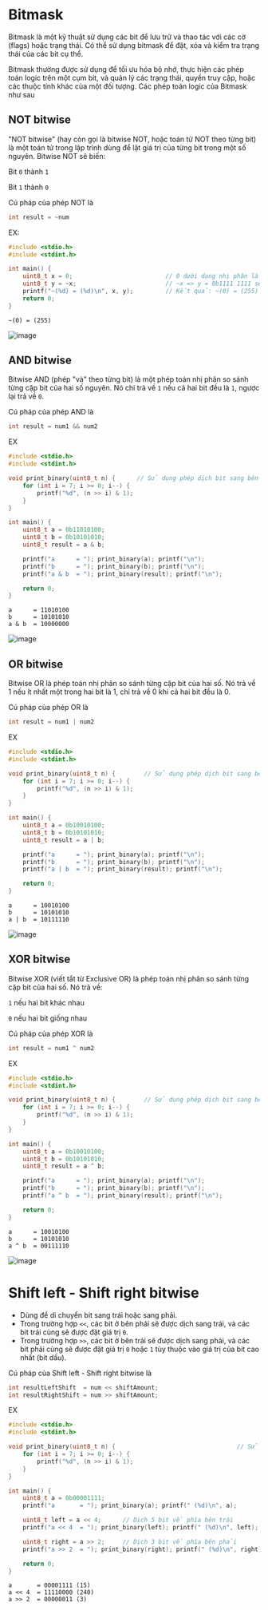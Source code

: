# Bitmask
Bitmask là một kỹ thuật sử dụng các bit để lưu trữ và thao tác với các cờ (flags) hoặc trạng thái. Có thể sử dụng bitmask để đặt, xóa và kiểm tra trạng thái của các bit cụ thể.

Bitmask thường được sử dụng để tối ưu hóa bộ nhớ, thực hiện các phép toán logic trên một cụm bit, và quản lý các trạng thái, quyền truy cập, hoặc các thuộc tính khác của một đối tượng.
Các phép toán logic của Bitmask như sau

## NOT bitwise

"NOT bitwise" (hay còn gọi là bitwise NOT, hoặc toán tử NOT theo từng bit) là một toán tử trong lập trình dùng để lật giá trị của từng bit trong một số nguyên. Bitwise NOT sẽ biến:

Bit `0` thành `1`

Bit `1` thành `0`

Cú pháp của phép NOT là

```C
int result = ~num
```

EX:
```C
#include <stdio.h>
#include <stdint.h>

int main() {
    uint8_t x = 0;                          // 0 dưới dạng nhị phân là 0b0000 0000
    uint8_t y = ~x;                         // ~x => y = 0b1111 1111 sẽ có giá trị lớn nhất 2^8-1 = 255
    printf("~(%d) = (%d)\n", x, y);         // Kết quả: ~(0) = (255)
    return 0;
}
```
```
~(0) = (255)
```
![image](https://github.com/user-attachments/assets/dad1f5fc-359f-4efd-b983-255ea8b24c04)

## AND bitwise

Bitwise AND (phép "và" theo từng bit) là một phép toán nhị phân so sánh từng cặp bit của hai số nguyên. Nó chỉ trả về `1` nếu cả hai bit đều là `1`, ngược lại trả về `0`.

Cú pháp của phép AND là

```C
int result = num1 && num2
```

EX

```C
#include <stdio.h>
#include <stdint.h>

void print_binary(uint8_t n) {      // Sử dụng phép dịch bit sang bên phải và and với 1 để lấy chính nó
    for (int i = 7; i >= 0; i--) {
        printf("%d", (n >> i) & 1);
    }
}

int main() {
    uint8_t a = 0b11010100;                                     
    uint8_t b = 0b10101010;
    uint8_t result = a & b;

    printf("a      = "); print_binary(a); printf("\n");
    printf("b      = "); print_binary(b); printf("\n");
    printf("a & b  = "); print_binary(result); printf("\n");

    return 0;
}
```
```
a      = 11010100
b      = 10101010
a & b  = 10000000
```
![image](https://github.com/user-attachments/assets/fd16899a-d3bd-4621-abc8-5e99001593ea)

## OR bitwise

Bitwise OR là phép toán nhị phân so sánh từng cặp bit của hai số. Nó trả về 1 nếu ít nhất một trong hai bit là 1, chỉ trả về 0 khi cả hai bit đều là 0.

Cú pháp của phép OR là

```C
int result = num1 | num2
```

EX

```C
#include <stdio.h>
#include <stdint.h>

void print_binary(uint8_t n) {        // Sử dụng phép dịch bit sang bên phải và and với 1 để lấy chính nó
    for (int i = 7; i >= 0; i--) {
        printf("%d", (n >> i) & 1);
    }
}

int main() {
    uint8_t a = 0b10010100;                                     
    uint8_t b = 0b10101010;
    uint8_t result = a | b;

    printf("a      = "); print_binary(a); printf("\n");
    printf("b      = "); print_binary(b); printf("\n");
    printf("a | b  = "); print_binary(result); printf("\n");

    return 0;
}
```
```
a      = 10010100
b      = 10101010
a | b  = 10111110
```
![image](https://github.com/user-attachments/assets/cc73171e-cc90-4105-8568-970293243297)

## XOR bitwise

Bitwise XOR (viết tắt từ Exclusive OR) là phép toán nhị phân so sánh từng cặp bit của hai số. Nó trả về:

`1` nếu hai bit khác nhau

`0` nếu hai bit giống nhau

Cú pháp của phép XOR là

```C
int result = num1 ^ num2
```
EX

```C
#include <stdio.h>
#include <stdint.h>

void print_binary(uint8_t n) {        // Sử dụng phép dịch bit sang bên phải và and với 1 để lấy chính nó
    for (int i = 7; i >= 0; i--) {
        printf("%d", (n >> i) & 1);
    }
}

int main() {
    uint8_t a = 0b10010100;                                     
    uint8_t b = 0b10101010;
    uint8_t result = a ^ b;

    printf("a      = "); print_binary(a); printf("\n");
    printf("b      = "); print_binary(b); printf("\n");
    printf("a ^ b  = "); print_binary(result); printf("\n");

    return 0;
}
```
```
a      = 10010100
b      = 10101010
a ^ b  = 00111110
```
![image](https://github.com/user-attachments/assets/79ce7229-9329-43c5-84aa-7ec95177f5c9)

# Shift left - Shift right bitwise

+ Dùng để di chuyển bit sang trái hoặc sang phải.
+ Trong trường hợp `<<`, các bit ở bên phải sẽ được dịch sang trái, và các bit trái cùng sẽ được đặt giá trị `0`.
+ Trong trường hợp `>>`, các bit ở bên trái sẽ được dịch sang phải, và các bit phải cùng sẽ được đặt giá trị `0` hoặc `1` tùy thuộc vào giá trị của bit cao nhất (bit dấu).

Cú pháp của Shift left - Shift right bitwise là

```C
int resultLeftShift  = num << shiftAmount;
int resultRightShift = num >> shiftAmount;
```
EX

```C
#include <stdio.h>
#include <stdint.h>

void print_binary(uint8_t n) {                                  // Sử dụng phép dịch bit sang bên phải và and với 1 để lấy chính nó
    for (int i = 7; i >= 0; i--) {
        printf("%d", (n >> i) & 1);
    }
}

int main() {
    uint8_t a = 0b00001111;
    printf("a       = "); print_binary(a); printf(" (%d)\n", a);

    uint8_t left = a << 4;      // Dịch 5 bit về phía bên trái 
    printf("a << 4  = "); print_binary(left); printf(" (%d)\n", left);

    uint8_t right = a >> 2;     // Dịch 3 bit về phía bên phải 
    printf("a >> 2  = "); print_binary(right); printf(" (%d)\n", right);

    return 0;
}
```
```
a       = 00001111 (15)
a << 4  = 11110000 (240)
a >> 2  = 00000011 (3)
```
